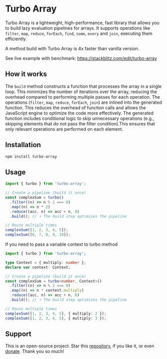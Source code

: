 # Turbo Array

Turbo Array is a lightweight, high-performance, fast library that allows you to build lazy evaluation pipelines for arrays. It supports operations like `filter`, `map`, `reduce`, `forEach`, `find`, `some`, `every` and `join`, executing them efficiently.

A method build with Turbo Array is 4x faster than vanilla version.

See live example with benchmark: https://stackblitz.com/edit/turbo-array

## How it works

The `build` method constructs a function that processes the array in a single loop. This minimizes the number of iterations over the array, reducing the overhead compared to performing multiple passes for each operation.
The operations (`filter`, `map`, `reduce`, `forEach`, `join`) are inlined into the generated function. This reduces the overhead of function calls and allows the JavaScript engine to optimize the code more effectively. The generated function includes conditional logic to skip unnecessary operations (e.g., skipping elements that do not pass the filter condition).This ensures that only relevant operations are performed on each element.

## Installation

```sh
npm install turbo-array
```

## Usage

```typescript
import { turbo } from 'turbo-array';

// Create a pipeline (build it once)
const complexSum = turbo()
  .filter((n) => n % 2 === 0)
  .map((n) => n * 2)
  .reduce((acc, n) => acc + n, 0)
  .build(); // ⚡️ The build step optimizes the pipeline

// Reuse multiple times
complexSum([1, 2, 3, 4, 5]);
complexSum([6, 7, 8, 9, 10]);
```

If you need to pass a variable context to turbo method

```typescript
import { turbo } from 'turbo-array';

type Context = { multiply: number };
declare var context: Context;

// Create a pipeline (build it once)
const complexSum = turbo<number, Context>()
  .filter((n) => n % 2 === 0)
  .map((n) => n * context.multiply)
  .reduce((acc, n) => acc + n, 0)
  .build(); // ⚡️ The build step optimizes the pipeline

// Reuse multiple times
complexSum([1, 2, 3, 4, 5], { multiply: 2 });
complexSum([1, 2, 3, 4, 5], { multiply: 3 });
```

## Support

This is an open-source project. Star this [repository](https://github.com/nigrosimone/turbo-array), if you like it, or even [donate](https://www.paypal.com/paypalme/snwp). Thank you so much!
